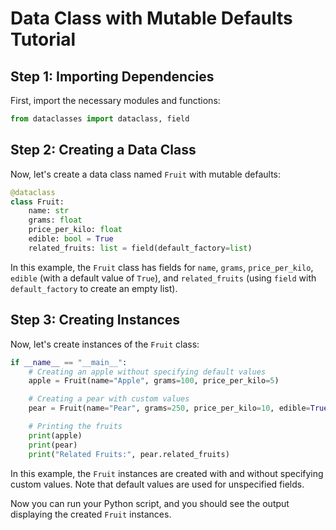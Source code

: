 # Data Class with Mutable Defaults Tutorial

## Step 1: Importing Dependencies

First, import the necessary modules and functions:

```python
from dataclasses import dataclass, field
```

## Step 2: Creating a Data Class

Now, let's create a data class named `Fruit` with mutable defaults:

```python
@dataclass
class Fruit:
    name: str
    grams: float
    price_per_kilo: float
    edible: bool = True
    related_fruits: list = field(default_factory=list)
```

In this example, the `Fruit` class has fields for `name`, `grams`, `price_per_kilo`, `edible` (with a default value of `True`), and `related_fruits` (using `field` with `default_factory` to create an empty list).

## Step 3: Creating Instances

Now, let's create instances of the `Fruit` class:

```python
if __name__ == "__main__":
    # Creating an apple without specifying default values
    apple = Fruit(name="Apple", grams=100, price_per_kilo=5)

    # Creating a pear with custom values
    pear = Fruit(name="Pear", grams=250, price_per_kilo=10, edible=True, related_fruits=["Apple", "Orange"])

    # Printing the fruits
    print(apple)
    print(pear)
    print("Related Fruits:", pear.related_fruits)
```

In this example, the `Fruit` instances are created with and without specifying custom values. Note that default values are used for unspecified fields.

Now you can run your Python script, and you should see the output displaying the created `Fruit` instances.
